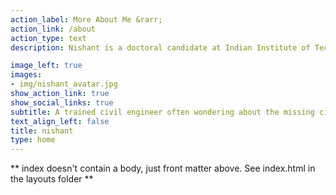 ```yaml
---
action_label: More About Me &rarr;
action_link: /about
action_type: text
description: Nishant is a doctoral candidate at Indian Institute of Technology (IIT) Delhi. His thesis, which he will be submitting this semester, focuses on conceptual and analytical advancement of how we understand injustices in urban mobilities. His research interests range widely and include, besides the issues of transportation planning, the potentials of democratising and localising urban governance in Southern contexts and commonising cities through radical transformational practices such as urban agriculture.

image_left: true
images:
- img/nishant_avatar.jpg
show_action_link: true
show_social_links: true
subtitle: A trained civil engineer often wondering about the missing civility in his engineering training   
text_align_left: false
title: nishant
type: home
---
```


\*\* index doesn't contain a body, just front matter above. See
index.html in the layouts folder \*\*
